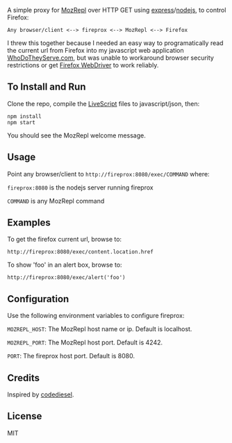 A simple proxy for [MozRepl] over HTTP GET using [express]/[nodejs],
to control Firefox:

    Any browser/client <--> fireprox <--> MozRepl <--> Firefox

I threw this together because I needed an easy way to programatically read the current
url from Firefox into my javascript web application [WhoDoTheyServe.com][wdts],
but was unable to workaround browser security restrictions or get
[Firefox WebDriver][WebDriver] to work reliably.

## To Install and Run

Clone the repo, compile the [LiveScript] files to javascript/json, then:

    npm install
    npm start

You should see the MozRepl welcome message.

## Usage

Point any browser/client to `http://fireprox:8080/exec/COMMAND` where:

  `fireprox:8080` is the nodejs server running fireprox

  `COMMAND` is any MozRepl command

## Examples

To get the firefox current url, browse to:

    http://fireprox:8080/exec/content.location.href

To show 'foo' in an alert box, browse to:

    http://fireprox:8080/exec/alert('foo')

## Configuration

Use the following environment variables to configure fireprox:

`MOZREPL_HOST`: The MozRepl host name or ip. Default is localhost.

`MOZREPL_PORT`: The MozRepl host port. Default is 4242.

`PORT`: The fireprox host port. Default is 8080.

## Credits

Inspired by [codediesel].

## License

MIT

[codediesel]: http://www.codediesel.com/tools/peeking-inside-firefox-using-mozrepl
[express]: https://github.com/visionmedia/express
[LiveScript]: https://github.com/gkz/LiveScript 
[MozRepl]: https://github.com/bard/mozrepl/wiki
[nodejs]: http://nodejs.org
[wdts]: http://WhoDoTheyServe.com
[WebDriver]: http://code.google.com/p/selenium/wiki/FirefoxDriver
